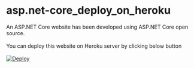 # asp.net-core_deploy_on_heroku
An ASP.NET Core website has been developed using ASP.NET Core open source.
<br/>
<br/>
You can deploy this website on Heroku server by clicking below button
<br/>
<br/>
<a href="https://dashboard.heroku.com/new?template=https://github.com/madantamang/aspnetcore-demo-heroku.git">
  <img src="https://www.herokucdn.com/deploy/button.svg" alt="Deploy">
</a>
